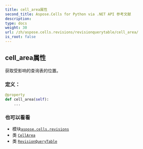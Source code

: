 ```yaml
---
title: cell_area属性
second_title: Aspose.Cells for Python via .NET API 参考文献
description:
type: docs
weight: 30
url: /zh/aspose.cells.revisions/revisionquerytable/cell_area/
is_root: false
---
```

## cell_area属性

获取受影响的查询表的位置。
### 定义：
```python
@property
def cell_area(self):
    ...
```

### 也可以看看
* 模块[`aspose.cells.revisions`](../../)
* 类 [`CellArea`](/cells/python-net/zh/aspose.cells/cellarea)
* 类 [`RevisionQueryTable`](/cells/python-net/zh/aspose.cells.revisions/revisionquerytable)
